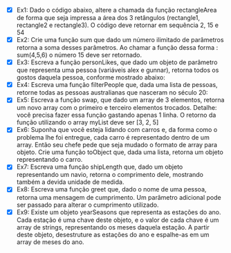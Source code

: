 - [x] Ex1: Dado o código abaixo, altere a chamada da função rectangleArea de forma que seja impressa a área dos 3 retângulos (rectangle1, rectangle2 e rectangle3). O código deve retornar em sequência 2, 15 e 54
- [x] Ex2: Crie uma função sum que dado um número ilimitado de parâmetros retorna a soma desses parâmetros. Ao chamar a função dessa forma : sum(4,5,6) o número 15 deve ser retornado.
- [x] Ex3: Escreva a função personLikes, que dado um objeto de parâmetro que representa uma pessoa (variáveis alex e gunnar), retorna todos os gostos daquela pessoa, conforme mostrado abaixo:
- [x] Ex4: Escreva uma função filterPeople que, dada uma lista de pessoas, retorne todas as pessoas australianas que nasceram no século 20:
- [x] Ex5: Escreva a função swap, que dado um array de 3 elementos, retorna um novo array com o primeiro e terceiro elementos trocados. Detalhe: você precisa fazer essa função gastando apenas 1 linha. O retorno da função utilizando o array myList deve ser [3, 2, 5]
- [x] Ex6: Suponha que você esteja lidando com carros e, da forma como o problema lhe foi entregue, cada carro é representado dentro de um array. Então seu chefe pede que seja mudado o formato de array para objeto. Crie uma função toObject que, dada uma lista, retorna um objeto representando o carro.
- [x] Ex7: Escreva uma função shipLength que, dado um objeto representando um navio, retorna o comprimento dele, mostrando também a devida unidade de medida.
- [x] Ex8: Escreva uma função greet que, dado o nome de uma pessoa, retorna uma mensagem de cumprimento. Um parâmetro adicional pode ser passado para alterar o cumprimento utilizado.
- [x] Ex9: Existe um objeto yearSeasons que representa as estações do ano. Cada estação é uma chave deste objeto, e o valor de cada chave é um array de strings, representando os meses daquela estação. A partir deste objeto, desestruture as estações do ano e espalhe-as em um array de meses do ano.
